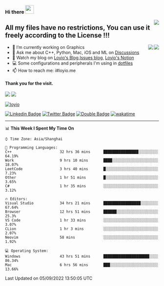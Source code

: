 <h3 align="left">Hi there <img src="https://media.giphy.com/media/hvRJCLFzcasrR4ia7z/giphy.gif" width="28"></h3>
<a align="right" href="https://github.com/loyio/loyio/blob/master/STAR/README.md"><img align="right" src="https://img.shields.io/badge/LOYIO-STAR-green" /></a>

## All my files have no restrictions, You can use it freely according to the License !!!

<a href="https://github.com/loyio#gh-light-mode-only">
     <img align="right"  src="https://loy-readme.vercel.app/api/top-langs/?username=loyio&langs_count=6&hide=css,html,jupyter%20notebook" />
</a>

<a href="https://github.com/loyio#gh-dark-mode-only">
  <img align="right"  src="https://loy-readme.vercel.app/api/top-langs/?username=loyio&langs_count=6&theme=slateorange&hide=css,html,jupyter%20notebook" />
</a>



- 🔭 I’m currently working on Graphics
- 💬 Ask me about C++, Python, Mac, iOS and ML on [Discussions](https://github.com/loyio/blog/discussions)
- 📔 Watch my blog on [Loyio's Blog](https://loyio.me),[Issues blog](https://github.com/loyio/blog/issues), [Loyio's Notion](https://loyio.notion.site/loyio/Loyio-s-Dashboard-2f56bd29222a445ea9d9e8802a1ac83b)
- 💻 Some configurations and peripherals I'm using in [dotfiles](https://github.com/loyio/dotfiles)
- 📫 How to reach me: i#loyio.me


#### Thank you for the visit.
<img src="http://profile-counter.glitch.me/loyio/count.svg" />

<img src="https://loy-readme.vercel.app/api?username=loyio&show_icons=true&hide=stars&include_all_commits=true&hide_title=true&theme=slateorange" />

     

[![loyio](https://github-profile-trophy.vercel.app/?username=loyio&theme=onedark&column=4)](https://github.com/loyio)

[![Linkedin Badge](https://img.shields.io/badge/-@loyio-0077b5?style=flat-square&logo=Linkedin&logoColor=white&labelColor=0077b5&link=https://www.linkedin.com/in/loyio-hex-363172158/)](https://www.linkedin.com/in/loyio-hex-363172158/)
[![Twitter Badge](https://img.shields.io/badge/-@loyiome-1ca0f1?style=flat-square&labelColor=1ca0f1&logo=twitter&logoColor=white&link=https://twitter.com/loyiome)](https://twitter.com/loyiome)
[![Double Badge](https://img.shields.io/badge/@loyio-007722?style=flat&logo=Douban&logoColor=white)](https://www.douban.com/people/susmote)
[![wakatime](https://wakatime.com/badge/user/c0ddc104-5a20-41d1-ab9a-c4d9ea20a4d9.svg)](https://wakatime.com/@c0ddc104-5a20-41d1-ab9a-c4d9ea20a4d9)

-------
<!--START_SECTION:waka-->
📊 **This Week I Spent My Time On** 

```text
⌚︎ Time Zone: Asia/Shanghai

💬 Programming Languages: 
C++                      32 hrs 36 mins      ████████████████░░░░░░░░░   64.19% 
Work                     9 hrs 10 mins       ████░░░░░░░░░░░░░░░░░░░░░   18.07% 
LeetCode                 3 hrs 40 mins       █░░░░░░░░░░░░░░░░░░░░░░░░   7.23% 
Other                    1 hr 51 mins        █░░░░░░░░░░░░░░░░░░░░░░░░   3.65% 
C#                       1 hr 35 mins        ░░░░░░░░░░░░░░░░░░░░░░░░░   3.12%

🔥 Editors: 
Visual Studio            34 hrs 21 mins      █████████████████░░░░░░░░   67.64% 
Browser                  12 hrs 51 mins      ██████░░░░░░░░░░░░░░░░░░░   25.3% 
VS Code                  1 hr 33 mins        ░░░░░░░░░░░░░░░░░░░░░░░░░   3.07% 
CLion                    1 hr 3 mins         ░░░░░░░░░░░░░░░░░░░░░░░░░   2.07% 
Neovim                   58 mins             ░░░░░░░░░░░░░░░░░░░░░░░░░   1.92%

💻 Operating System: 
Windows                  43 hrs 51 mins      █████████████████████░░░░   86.34% 
Mac                      6 hrs 56 mins       ███░░░░░░░░░░░░░░░░░░░░░░   13.66%

```


 Last Updated on 05/09/2022 13:50:05 UTC
<!--END_SECTION:waka-->
